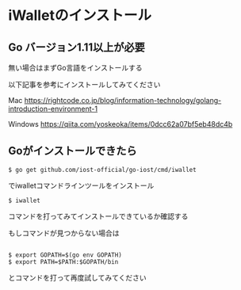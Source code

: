 # iWalletのインストール

## Go バージョン1.11以上が必要

無い場合はまずGo言語をインストールする

以下記事を参考にインストールしてみてください

Mac
https://rightcode.co.jp/blog/information-technology/golang-introduction-environment-1

Windows
https://qiita.com/yoskeoka/items/0dcc62a07bf5eb48dc4b

## Goがインストールできたら

```command
$ go get github.com/iost-official/go-iost/cmd/iwallet
```

でiwalletコマンドラインツールをインストール

```command
$ iwallet
```

コマンドを打ってみてインストールできているか確認する

もしコマンドが見つからない場合は

```command

$ export GOPATH=$(go env GOPATH)
$ export PATH=$PATH:$GOPATH/bin
```

とコマンドを打って再度試してみてください
